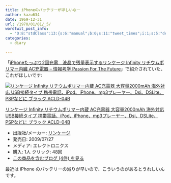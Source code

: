```yaml
---
title: iPhoneのバッテリーがほしいなー
author: kazu634
date: 1969-12-31
url: /1970/01/01/_5/
wordtwit_post_info:
  - 'O:8:"stdClass":13:{s:6:"manual";b:0;s:11:"tweet_times";i:1;s:5:"delay";i:0;s:7:"enabled";i:1;s:10:"separation";s:2:"60";s:7:"version";s:3:"3.7";s:14:"tweet_template";b:0;s:6:"status";i:2;s:6:"result";a:0:{}s:13:"tweet_counter";i:2;s:13:"tweet_log_ids";a:1:{i:0;i:5133;}s:9:"hash_tags";a:0:{}s:8:"accounts";a:1:{i:0;s:7:"kazu634";}}'
categories:
  - diary

---
```

<div class="section">
<p>
    「<a href="http://www.ringolab.com/note/daiya/2010/02/iphone2-infinity-ac.html" onclick="__gaTracker('send', 'event', 'outbound-article', 'http://www.ringolab.com/note/daiya/2010/02/iphone2-infinity-ac.html', 'iPhoneたっぷり2回充電　液晶で残量表示するリンケージ Infinity リチウムポリマー内臓 AC充電器 &#8211; 情報考学 Passion For The Future');" target="_blank">iPhoneたっぷり2回充電　液晶で残量表示するリンケージ Infinity リチウムポリマー内臓 AC充電器 &#8211; 情報考学 Passion For The Future</a>」で紹介されていた、これがほしいです:
</p>
  
<div class="hatena-asin-detail">
<a href="http://www.amazon.co.jp/dp/B002J9HJTU/?tag=hatena_st1-22&ascsubtag=d-7ibv" onclick="__gaTracker('send', 'event', 'outbound-article', 'http://www.amazon.co.jp/dp/B002J9HJTU/?tag=hatena_st1-22&ascsubtag=d-7ibv', '');"><img src="https://images-na.ssl-images-amazon.com/images/I/41DZM7bPIkL._SL160_.jpg" class="hatena-asin-detail-image" alt="リンケージ Infinity リチウムポリマー内蔵 AC充電器 大容量2000mAh 海外対応 USB接続タイプ 携帯電話、iPod、iPhone、mp3プレーヤー、Dsi、DSLite、PSPなどに ブラック ACLD-04B" title="リンケージ Infinity リチウムポリマー内蔵 AC充電器 大容量2000mAh 海外対応 USB接続タイプ 携帯電話、iPod、iPhone、mp3プレーヤー、Dsi、DSLite、PSPなどに ブラック ACLD-04B" /></a></p> 
    
<div class="hatena-asin-detail-info">
<p class="hatena-asin-detail-title">
<a href="http://www.amazon.co.jp/dp/B002J9HJTU/?tag=hatena_st1-22&ascsubtag=d-7ibv" onclick="__gaTracker('send', 'event', 'outbound-article', 'http://www.amazon.co.jp/dp/B002J9HJTU/?tag=hatena_st1-22&ascsubtag=d-7ibv', 'リンケージ Infinity リチウムポリマー内蔵 AC充電器 大容量2000mAh 海外対応 USB接続タイプ 携帯電話、iPod、iPhone、mp3プレーヤー、Dsi、DSLite、PSPなどに ブラック ACLD-04B');">リンケージ Infinity リチウムポリマー内蔵 AC充電器 大容量2000mAh 海外対応 USB接続タイプ 携帯電話、iPod、iPhone、mp3プレーヤー、Dsi、DSLite、PSPなどに ブラック ACLD-04B</a>
</p>
      
<ul>
<li>
<span class="hatena-asin-detail-label">出版社/メーカー:</span> <a href="http://d.hatena.ne.jp/keyword/%A5%EA%A5%F3%A5%B1%A1%BC%A5%B8" onclick="__gaTracker('send', 'event', 'outbound-article', 'http://d.hatena.ne.jp/keyword/%A5%EA%A5%F3%A5%B1%A1%BC%A5%B8', 'リンケージ');" class="keyword">リンケージ</a>
</li>
<li>
<span class="hatena-asin-detail-label">発売日:</span> 2009/07/27
</li>
<li>
<span class="hatena-asin-detail-label">メディア:</span> エレクトロニクス
</li>
<li>
<span class="hatena-asin-detail-label">購入</span>: 1人 <span class="hatena-asin-detail-label">クリック</span>: 48回
</li>
<li>
<a href="http://d.hatena.ne.jp/asin/B002J9HJTU" onclick="__gaTracker('send', 'event', 'outbound-article', 'http://d.hatena.ne.jp/asin/B002J9HJTU', 'この商品を含むブログ (4件) を見る');" target="_blank">この商品を含むブログ (4件) を見る</a>
</li>
</ul>
</div>
    
<div class="hatena-asin-detail-foot">
</div>
</div>
  
<p>
    最近は iPhone のバッテリーの減りが早いので、こういうのがあるとうれしいんです。
</p>
</div>
